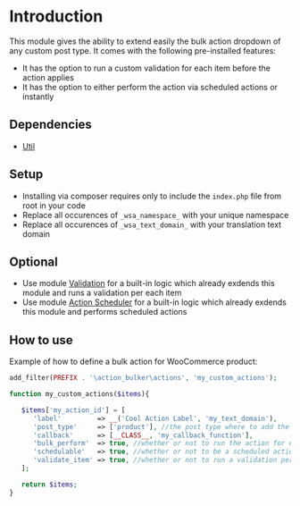 # Introduction

This module gives the ability to extend easily the bulk action dropdown of any custom post type. It comes with the following pre-installed features:

* It has the option to run a custom validation for each item before the action applies
* It has the option to either perform the action via scheduled actions or instantly

## Dependencies

* [Util](https://gitlab.com/woosa/wp-plugin-modules/util)

## Setup

* Installing via composer requires only to include the `index.php` file from root in your code
* Replace all occurences of `_wsa_namespace_` with your unique namespace
* Replace all occurences of `_wsa_text_domain_` with your translation text domain

## Optional

* Use module [Validation](https://gitlab.com/woosa/wp-plugin-modules/validation) for a built-in logic which already exdends this module and runs a validation per each item
* Use module [Action Scheduler](https://gitlab.com/woosa/wp-plugin-modules/action-scheduler) for a built-in logic which already exdends this module and performs scheduled actions

## How to use

Example of how to define a bulk action for WooCommerce product:

```php
add_filter(PREFIX . '\action_bulker\actions', 'my_custom_actions');

function my_custom_actions($items){

   $items['my_action_id'] = [
      'label'         => __('Cool Action Label', 'my_text_domain'),
      'post_type'     => ['product'], //the post type where to add the action
      'callback'      => [__CLASS__, 'my_callback_function'],
      'bulk_perform'  => true, //whether or not to run the action for each item indivitually or per entire list of items
      'schedulable'   => true, //whether or not to be a scheduled action
      'validate_item' => true, //whether or not to run a validation per item
   ];

   return $items;
}
```